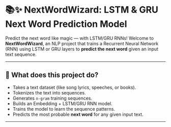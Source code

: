 # 📚✨ NextWordWizard: LSTM & GRU Next Word Prediction Model
Predict the next word like magic — with LSTM/GRU RNNs!
Welcome to **NextWordWizard**, an NLP project that trains a Recurrent Neural Network (RNN) using LSTM or GRU layers to **predict the next word** given an input text sequence.

---

## 🚀 What does this project do?

- Takes a text dataset (like song lyrics, speeches, or books).
- Tokenizes the text into sequences.
- Generates `n-gram` training sequences.
- Builds an Embedding + LSTM/GRU RNN model.
- Trains the model to learn the sequence patterns.
- Predicts the most probable **next word** for any given input text.

---
